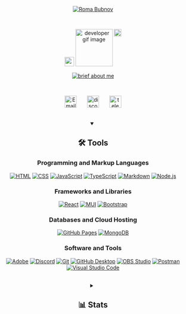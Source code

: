 <!-- Header section -->
<div align="center">
<p align="center" id="header_title">
<!-- https://github.com/DenverCoder1/readme-typing-svg -->
<a align="center" href="https://github.com/Bubnov-Roma"><img src="https://readme-typing-svg.demolab.com/?lines=%20Roma%20Bubnov&font=Fira%20Code&center=true&width=300&height=55&color=8EC800&vCenter=true&duration=1&pause=3000&size=25" alt="Roma Bubnov" title="Hi 👋 I'm Roma"/></a>
</p>
<br/>
<p align="center" id="header_gif_block">
  <!-- https://giphy.com/ -->
  <img src="https://media2.giphy.com/media/v1.Y2lkPTc5MGI3NjExMGZscGFkY2Nram82YmlxenEyenppYnQwMGdqcW8xcXdwcmcwNnphYiZlcD12MV9pbnRlcm5hbF9naWZfYnlfaWQmY3Q9cw/KazYtoXQkYy6BlkOwG/giphy.gif" width="25" alt="coffee cup gif" />
  <img src="https://media0.giphy.com/media/v1.Y2lkPTc5MGI3NjExY2gxazZranp6M3NiY2FlMTB1d2w3NXdvY2k2ajg0MzQ5cmtyanZmZSZlcD12MV9pbnRlcm5hbF9naWZfYnlfaWQmY3Q9cw/LEe5yo2E9Fi3FmuEPK/giphy.gif" width="100" alt="developer gif image" />
  <img src="https://media2.giphy.com/media/v1.Y2lkPTc5MGI3NjExZmdsb3BoMnozZXpybHBicXRtemJmdnc2OHZqa3Bqd3g5c2RqdmtjeiZlcD12MV9pbnRlcm5hbF9naWZfYnlfaWQmY3Q9cw/M8lW7VZPR7O3XXw8mR/giphy.gif" width="20" alt="idea gif" align="top" />
</p>
<p align="center" id="header_subtitle">
<!-- https://github.com/DenverCoder1/readme-typing-svg -->
  <a align="center" href="https://github.com/Bubnov-Roma"><img src="https://readme-typing-svg.demolab.com/?lines=Front-end%20web%20and%20app%20developer;Enthusiastic%20UI%2FUX%20Designer;Can%20code%20and%20play%20the%20accordion;Adore%20learning%20something%20new;&font=Fira%20Code&center=true&vCenter=true&random=true&width=300&height=35&color=FF9458FF&vCenter=true&pause=2000&size=15" alt="brief about me" title="Some facts about me 💁‍♂️"/></a>
</p>
</div>

<br/>

<!-- Social media section -->
<p align="center">
<!-- https://icons8.com/icons -->
  <a href="mailto:kilkun@mail.ru"><img width="32" height="32" src="https://img.icons8.com/fluency/48/circled-envelope.png" alt="Email" title="Type me on Email"/></a>
  &#8287;&#8287;&#8287;&#8287;&#8287;
  <a href="https://discordapp.com/users/748086692677943296" alt="Discord" title="Discord"><img width="32" height="32" src="https://img.icons8.com/color/48/discord-logo.png" alt="discord" title="Type me on Discord"/></a>
  &#8287;&#8287;&#8287;&#8287;&#8287;
  <a href="https://t.me/kilkun"><img width="32" height="32" src="https://img.icons8.com/fluency/48/telegram-app.png" alt="telegram" title="Type me on Telegram"/></a>
</p>

<br/>

<!-- Tools section -->
<details align="center" open title="Tools I use 💻">
  <summary><h2>🛠️ Tools</h2></summary>
  <!-- Some badges are from https://github.com/Ileriayo/markdown-badges -->
  <h3 align="center">Programming and Markup Languages</h3>
  <p align="center">
      <a href="https://github.com/search?q=user%3ABubnov-Roma+language%3Ahtml"><img alt="HTML" src="https://img.shields.io/badge/HTML-E34F26.svg?logo=html5&logoColor=white"></a>
      <a href="https://github.com/search?q=user%3ABubnov-Roma+language%3Acss"><img alt="CSS" src="https://img.shields.io/badge/CSS-1572B6.svg?logo=css3&logoColor=white"></a>
      <a href="https://github.com/search?q=user%3ABubnov-Roma+language%3Ajavascript"><img alt="JavaScript" src="https://img.shields.io/badge/JavaScript-F7DF1E.svg?logo=javascript&logoColor=black"></a>
      <a href="https://github.com/search?q=user%3ABubnov-Roma+language%3AtypeScript"><img alt="TypeScript" src="https://img.shields.io/badge/TypeScript-007ACC.svg?logo=typescript&logoColor=white"></a>
      <a href="https://github.com/search?q=user%3ABubnov-Roma+language%3Amarkdown"><img alt="Markdown" src="https://img.shields.io/badge/Markdown-000000.svg?logo=markdown&logoColor=white"></a>
      <a href="https://github.com/search?q=user%3ABubnov-Roma+language%3Ajavascript"><img alt="Node.js" src="https://img.shields.io/badge/Node.js-43853D.svg?logo=node.js&logoColor=white"></a>
  </p>
  <h3 align="center">Frameworks and Libraries</h3>
  <p align="center">
      <a href="#"><img alt="React" src="https://img.shields.io/badge/React-20232a.svg?logo=react&logoColor=%2361DAFB"></a>
      <a href="#"><img alt="MUI" src="https://img.shields.io/badge/MUI-%230081CB.svg?&logo=mui&logoColor=white"></a>
      <a href="#"><img alt="Bootstrap" src="https://img.shields.io/badge/Bootstrap-7952B3.svg?logo=bootstrap&logoColor=white"></a>
  </p>
  <h3 align="center">Databases and Cloud Hosting</h3>
  <p align="center">
      <a href="#"><img alt="GitHub Pages" src="https://img.shields.io/badge/GitHub%20Pages-327FC7.svg?logo=github&logoColor=white"></a>
      <a href="#"><img alt="MongoDB" src ="https://img.shields.io/badge/MongoDB-4ea94b.svg?logo=mongodb&logoColor=white"></a>
  </p>
  <h3 align="center">Software and Tools</h3>
  <p align="center">
      <a href="#"><img alt="Adobe" src="https://img.shields.io/badge/Adobe-FF0000.svg?logo=adobe&logoColor=white"></a>
      <a href="#"><img alt="Discord" src="https://img.shields.io/badge/-Discord-5865F2.svg?logo=discord&logoColor=white"></a>
      <a href="#"><img alt="Git" src="https://img.shields.io/badge/Git-F05033.svg?logo=git&logoColor=white"></a>
      <a href="#"><img alt="GitHub Desktop" src="https://img.shields.io/badge/GitHub%20Desktop-8034A9.svg?logo=github&logoColor=white"></a>
      <a href="#"><img alt="OBS Studio" src="https://img.shields.io/badge/-OBS-302E31?logo=obs-studio&logoColor=white"></a>
      <a href="#"><img alt="Postman" src="https://img.shields.io/badge/Postman-FF6C37?logo=postman&logoColor=white"></a>
      <a href="#"><img alt="Visual Studio Code" src="https://img.shields.io/badge/Visual%20Studio%20Code-0078d7.svg?logo=visual-studio-code&logoColor=white"></a>
  </p>
</details>

<br/>

<!-- Stats section -->
<details align="center" title="My stats and activity 🔥"> 
  <summary><h2>📊 Stats</h2></summary>
  <h3 align="center">Streak Stats</h3>
  <p align="center">
  <!-- https://git.io/streak-stats -->
    <a href="https://git.io/streak-stats"><img title="My streak stats" alt="Kilkun streak stats" src="https://github-readme-streak-stats-eight.vercel.app/?user=Bubnov-Roma&theme=monokai-metallian&hide_border=true&short_numbers=true"/></a>
  </p>
  <h3 align="center">GitHub Trophies</h3>
  <p align="center">
  <!-- https://github.com/ryo-ma/github-profile-trophy -->
    <a href="https://github.com/ryo-ma/github-profile-trophy"><img alt="Kilkun Github Trophy" src="https://github-profile-trophy.vercel.app/?username=bubnov-roma&title=-Stars&theme=onedark&margin-w=5&margin-h=15"/></a>
  </p>
  <h3 align="center">GitHub Stats</h3>
  <!-- https://github.com/anuraghazra/github-readme-stats -->
  <p <h3 align="center">
    <a href="https://github.com/anuraghazra/github-readme-stats"><img alt="Kilkun Github Stats" src="https://denvercoder1-github-readme-stats.vercel.app/api/?username=Bubnov-Roma&show_icons=true&include_all_commits=true&count_private=true&theme=react&hide_border=true&bg_color=1F222E&title_color=F85D7F&icon_color=8EC800" height="192px"/></a>
    <a href="https://github.com/anuraghazra/github-readme-stats"><img alt="Kilkun Top Languages" src="https://denvercoder1-github-readme-stats.vercel.app/api/top-langs/?username=Bubnov-Roma&langs_count=8&layout=compact&theme=gruvbox_light&hide_border=true&bg_color=1F222E&title_color=F85D7F&icon_color=8EC800&hide=Jupyter%20Notebook,Roff" height="192px"/></a>
  </p>
  <h3 align="center">GitHub Activity Graph</h3>
  <p align="center">
  <!-- https://github.com/ashutosh00710/github-readme-activity-graph -->
    <a href="https://github.com/ashutosh00710/github-readme-activity-graph"><img alt="Kilkun Activity Graph" src="https://github-readme-activity-graph.vercel.app/graph/?username=Bubnov-Roma&bg_color=1F222E&color=F8D866&line=FF9458FF&point=FFFFFF&hide_border=true" /></a>
  </p>
</details>